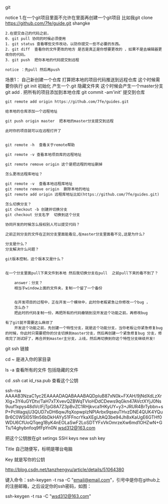 git

notice
    1.在一个git项目里面不允许在里面再创建一个git项目
比如我git clone https://github.com/7fe/guide.git  shangke

    2.在提交自己的代码之前，
    0. git pull 协同的时候必须使用
    1. git status 查看哪些文件改动，以防你提交一些不必要的东西。
    2. git diff  查看你的文件更改的地方 是否是真正是你想要更改的 ，如果不是去编辑器更改你的代码。
    3. git push  把你本地的代码提交到远程

    notice ：先pull 然后再push

场景1：
自己新创建一个仓库
    打算把本地的项目代码推送到远程仓库
    这个时候需要你执行
    git init  初始化 产生一个.git 隐藏文件夹 这个时候会产生一个master分支
    git add . 把所有的项目添加到本地仓库
    git commit -am'init' 提交到仓库

    git remote add origin https://github.com/7fe/guides.git

    给本地的仓库添加一个远程地址

    git push origin master  把本地的master分支提交到远程

    此时你的项目就可以在远程打开了


    git remote -h  查看关于remote帮助

    git remote -v 查看本地项目库的远程地址

    git remote remove origin 这个是把远程的地址删掉

    怎么更改远程库地址？

    git remote -v  查看本地远程库地址
    git remote remove origin  删除本地的地址
    git remote add origin 远程库地址比如(https://github.com/7fe/guides.git)

    怎么切换分支？
    git checkout -b 创建并切换分支
    git checkout 分支名字  切换到这个分支

    协同开发的时候怎么授权别人可以提交代码？

    之前正则分支的文件在正则分支里面能看见,在master分支里面看不见,这是为什么?

    分支是什么？
    分支解决什么问题？

    git版本控制，这个版本又是什么？


    在一个分支里面pull下来文件到本地 然后我切换分支在pull  之前pull下来的看不到了？

        answer：分支？
        相当于window上面的文件夹，复制一个留了一个备份


        在开发项目的过程中，正在开发一个模块中，此时你老板紧急让你修改一个bug ，
        怎么办？
        把此时的代码复制一份，再把所有的代码撤销到没开发这个功能之前，再修改bug

    有了git就不需要这么麻烦了
        开发这个功能之前，先创建一个特性分支，就是这个功能分支，当你老板让你紧急修复bug的时候，你此时只需要把你的分支切换到master分支，然后再创建一个紧急修复bug 分支，修改完了测试好了，再合并到master主分支，上线，然后再切换到你这个特性分支继续开发!


git  ssh 链接

cd  ~  是进入你的家目录

ls -a  查看所有的文件 包括隐藏的文件

cd .ssh
cat id_rsa.pub  查看这个公钥 

ssh-rsa AAAAB3NzaC1yc2EAAAADAQABAAABAQDpIuB87xN0k+FXAH/9jNdXdLzXrXIg+3Y4uGYDtv/TaH7xTXvevQZBWqTVloHDdCDews9qGkn47AVctXYjJ0Ns9uuf1xpys48dVcIFjTpG8A7Z3pBvZC1RHjkvca1HKyUY+y3+JRUR4BrTybbn+sP+PcWagsjU3QUD7xDH6qwJfqXopwpIzNPIArbx9qseuTHvzDNE4QUK4YQuBr6C0WSl0519n56bDkHAYy51FFncrYkaXEglJtAQ3be94Jh8xKaUgE6GTHf0WDU6CfUoQTqeg1ByK4nEOLaSwF2LoSDTYFxVkOmrzeXw6md1OHZwN+GTs/14ghybnfoq9fFpYn0N wsd312@163.com

把这个公钥放在git setings  SSH keys 
 new ssh key

Title  自己随便写，标明是哪台电脑

Key 
就是写你的公钥

http://blog.csdn.net/tanzhengyu/article/details/51064380

 键入命令：ssh-keygen -t rsa -C "email@email.com"，引号中是你在github上的注册邮箱，之后设定你的ssh密码，如图：

ssh-keygen -t rsa -C "wsd312@163.com"




